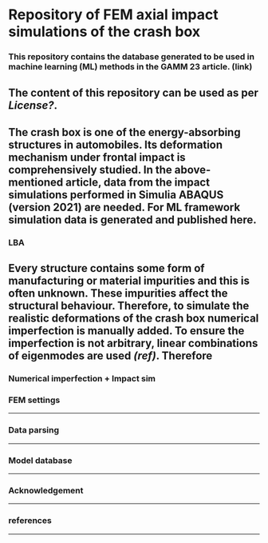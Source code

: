# Repository of FEM axial impact simulations of the crash box

### **This repository contains the database generated to be used in machine learning (ML) methods in the GAMM 23 article. (link)**
The content of this repository can be used as per *License?*.
---
The crash box is one of the energy-absorbing structures in automobiles. Its deformation mechanism under frontal impact is comprehensively studied. In the above-mentioned article, data from the impact simulations performed in Simulia ABAQUS (version 2021) are needed. For ML framework simulation data is generated and published here.
---
### LBA
Every structure contains some form of manufacturing or material impurities and this is often unknown. These impurities affect the structural behaviour. Therefore, to simulate the realistic deformations of the crash box numerical imperfection is manually added. To ensure the imperfection is not arbitrary, linear combinations of eigenmodes are used *(ref)*. Therefore
---
### Numerical imperfection + Impact sim
### FEM settings
---
### Data parsing 
---
### Model database
---
### Acknowledgement
---
### references
---
